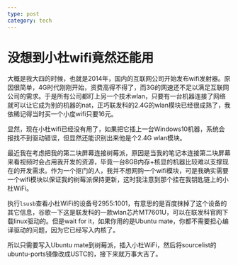 ```yaml
---
type: post
category: tech
---
```

# 没想到小杜wifi竟然还能用

大概是我大四的时候，也就是2014年，国内的互联网公司开始发布wifi发射器。原因很简单，4G时代刚刚开始，资费高得不得了，而3G的网速还不足以满足互联网公司的需求。于是所有公司都盯上另一个技术wlan，只要有一台机器连接了网络就可以让它成为别的机器的nat，正巧联发科的2.4G的wlan模块已经很成熟了，我依稀记得当时买一个小度wifi只要16元。

显然，现在小杜wifi已经没有用了，如果把它插上一台Windows10机器，系统会报找不到驱动错误，但显然还能识别出来他是个2.4G wlan模块。

最近我在考虑把我的第二块屏幕连接树莓派，原因是当我的笔记本连接第二块屏幕来看视频时会占用我开发的资源，毕竟一台8GB内存+核显的机器比较难以支撑现在的开发需求。作为一个抠门的人，我并不想网购一个wifi模块，可是我确实需要一个wifi模块以保证我的树莓派保持更新，这时我注意到那个挂在我钥匙链上的小杜WiFi。

执行`lsusb`查看小杜WiFi的设备号2955:1001，有意思的是百度抹掉了这个设备的其它信息，谷歌一下这是联发科的一款wlan芯片MT7601U，可以在联发科官网下载linux驱动的。但是wait for it，如果你用的是Ubuntu mate，你都不需要担心编译驱动的问题，因为它已经写入内核了。

所以只需要写入Ubuntu mate到树莓派，插入小杜WiFi，然后将sourcelist的ubuntu-ports镜像改成USTC的，接下来就万事大吉了。